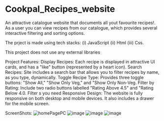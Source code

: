 # Cookpal_Recipes_website

An attractive catalogue website that documents all yout favourite recipes!. As a user you can view recipes from our catalogue, which provides several interactive filtering and sorting options.

The prject is made using tech stacks:
(i)   JavaScript
(ii)  Html
(iii) Css.

This project does not use any external libraries

Project Features:
Display Recipes:  Each recipe is displayed in attractive UI cards, and has a "like" button (represented by a heart icon).
Search Recipes: Site includes a search bar that allows you to filter recipes by name, as you type, dynamically.
Toggle Recipe Type: Provides three toggle buttons: "Show All," "Show Only Veg," and "Show Only Non-Veg.
Filter by Rating: Include two radio buttons labelled "Rating Above 4.5" and "Rating Below 4.0. Filter s you need
Responsive Design: The website is fully responsive  on both desktop and mobile devices. It also includes a drawer for the mobile screen.

ScreenShots:
![homePagePC](https://github.com/YashSharma412/Cookpal_Recipes_website/assets/139811734/b1bc3926-c356-42f2-8c88-f04f5feaf5d1)
![image](https://github.com/YashSharma412/Cookpal_Recipes_website/assets/139811734/891bbee2-368f-4209-9a4e-e964ed677e48)
![image](https://github.com/YashSharma412/Cookpal_Recipes_website/assets/139811734/4d8430ca-1a9f-4125-8e29-286b31d1b95b)
![image](https://github.com/YashSharma412/Cookpal_Recipes_website/assets/139811734/bea0cbc0-3fa9-4c7b-88d4-7005d2c3f2c9)
